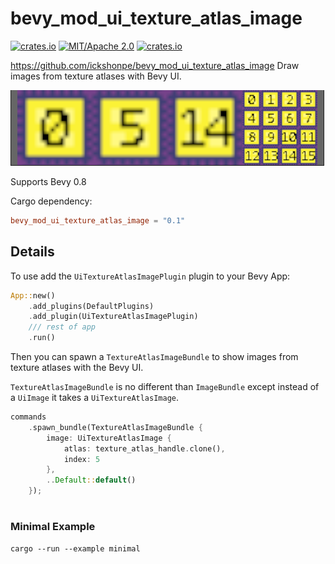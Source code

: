 # bevy_mod_ui_texture_atlas_image
[![crates.io](https://img.shields.io/crates/v/bevy_mod_ui_texture_atlas_image)](https://crates.io/crates/bevy_mod_ui_texture_atlas_image)
[![MIT/Apache 2.0](https://img.shields.io/badge/license-MIT%2FApache-blue.svg)](https://github.com/ickshonpe/bevy_mod_ui_texture_atlas_image)
[![crates.io](https://img.shields.io/crates/d/bevy_mod_ui_texture_atlas_image)](https://crates.io/crates/bevy_mod_ui_texture_atlas_image)

https://github.com/ickshonpe/bevy_mod_ui_texture_atlas_image
Draw images from texture atlases with Bevy UI.

![image](example.png)



Supports Bevy 0.8

Cargo dependency:
```toml
bevy_mod_ui_texture_atlas_image = "0.1"
```

## Details

To use add the ```UiTextureAtlasImagePlugin``` plugin to your Bevy App:

```rust
App::new()
    .add_plugins(DefaultPlugins)
    .add_plugin(UiTextureAtlasImagePlugin)
    /// rest of app
    .run()
```

Then you can spawn a ```TextureAtlasImageBundle``` to show images from texture atlases with the Bevy UI.

```TextureAtlasImageBundle``` is no different than ```ImageBundle``` except instead of a `UiImage` it takes a `UiTextureAtlasImage`.

```rust
commands
    .spawn_bundle(TextureAtlasImageBundle {
        image: UiTextureAtlasImage { 
            atlas: texture_atlas_handle.clone(),
            index: 5
        },
        ..Default::default()
    });
```
#
### Minimal Example

``` 
cargo --run --example minimal
```


